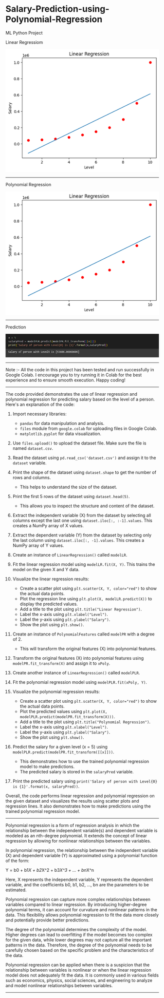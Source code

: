 # Salary-Prediction-using-Polynomial-Regression
ML Python Project

Linear Regressiom

![](https://github.com/developer-venish/Salary-Prediction-using-Polynomial-Regression/blob/main/graph1.png)

---------------------------------------------------------------------------------------

Polynomial Regression

![](https://github.com/developer-venish/Salary-Prediction-using-Polynomial-Regression/blob/main/graph1.png)

---------------------------------------------------------------------------------------

Prediction

![](https://github.com/developer-venish/Salary-Prediction-using-Polynomial-Regression/blob/main/prediction.png)

---------------------------------------------------------------------------------------

Note :- All the code in this project has been tested and run successfully in Google Colab. I encourage you to try running it in Colab for the best experience and to ensure smooth execution. Happy coding!

---------------------------------------------------------------------------------------

The code provided demonstrates the use of linear regression and polynomial regression for predicting salary based on the level of a person. Here's an explanation of the code:

1. Import necessary libraries:
   - `pandas` for data manipulation and analysis.
   - `files` module from `google.colab` for uploading files in Google Colab.
   - `matplotlib.pyplot` for data visualization.

2. Use `files.upload()` to upload the dataset file. Make sure the file is named `dataset.csv`.

3. Read the dataset using `pd.read_csv('dataset.csv')` and assign it to the `dataset` variable.

4. Print the shape of the dataset using `dataset.shape` to get the number of rows and columns.
   - This helps to understand the size of the dataset.

5. Print the first 5 rows of the dataset using `dataset.head(5)`.
   - This allows you to inspect the structure and content of the dataset.

6. Extract the independent variable (X) from the dataset by selecting all columns except the last one using `dataset.iloc[:, :-1].values`. This creates a NumPy array of X values.

7. Extract the dependent variable (Y) from the dataset by selecting only the last column using `dataset.iloc[:, -1].values`. This creates a NumPy array of Y values.

8. Create an instance of `LinearRegression()` called `modelLR`.

9. Fit the linear regression model using `modelLR.fit(X, Y)`. This trains the model on the given X and Y data.

10. Visualize the linear regression results:
    - Create a scatter plot using `plt.scatter(X, Y, color="red")` to show the actual data points.
    - Plot the regression line using `plt.plot(X, modelLR.predict(X))` to display the predicted values.
    - Add a title to the plot using `plt.title("Linear Regression")`.
    - Label the x-axis using `plt.xlabel("Level")`.
    - Label the y-axis using `plt.ylabel("Salary")`.
    - Show the plot using `plt.show()`.

11. Create an instance of `PolynomialFeatures` called `modelPR` with a degree of 2.
    - This will transform the original features (X) into polynomial features.

12. Transform the original features (X) into polynomial features using `modelPR.fit_transform(X)` and assign it to `xPoly`.

13. Create another instance of `LinearRegression()` called `modelPLR`.

14. Fit the polynomial regression model using `modelPLR.fit(xPoly, Y)`.

15. Visualize the polynomial regression results:
    - Create a scatter plot using `plt.scatter(X, Y, color="red")` to show the actual data points.
    - Plot the predicted values using `plt.plot(X, modelPLR.predict(modelPR.fit_transform(X)))`.
    - Add a title to the plot using `plt.title("Polynomial Regression")`.
    - Label the x-axis using `plt.xlabel("Level")`.
    - Label the y-axis using `plt.ylabel("Salary")`.
    - Show the plot using `plt.show()`.

16. Predict the salary for a given level (x = 5) using `modelPLR.predict(modelPR.fit_transform([[x]]))`.
    - This demonstrates how to use the trained polynomial regression model to make predictions.
    - The predicted salary is stored in the `salaryPred` variable.

17. Print the predicted salary using `print('Salary of person with Level{0} is {1}'.format(x, salaryPred))`.

Overall, the code performs linear regression and polynomial regression on the given dataset and visualizes the results using scatter plots and regression lines. It also demonstrates how to make predictions using the trained polynomial regression model.

---------------------------------------------------------------------------------------

Polynomial regression is a form of regression analysis in which the relationship between the independent variable(s) and dependent variable is modeled as an nth-degree polynomial. It extends the concept of linear regression by allowing for nonlinear relationships between the variables.

In polynomial regression, the relationship between the independent variable (X) and dependent variable (Y) is approximated using a polynomial function of the form:

Y = b0 + b1*X + b2*X^2 + b3*X^3 + ... + bn*X^n

Here, X represents the independent variable, Y represents the dependent variable, and the coefficients b0, b1, b2, ..., bn are the parameters to be estimated.

Polynomial regression can capture more complex relationships between variables compared to linear regression. By introducing higher-degree polynomial terms, it can account for curvature and nonlinear patterns in the data. This flexibility allows polynomial regression to fit the data more closely and potentially provide better predictions.

The degree of the polynomial determines the complexity of the model. Higher degrees can lead to overfitting if the model becomes too complex for the given data, while lower degrees may not capture all the important patterns in the data. Therefore, the degree of the polynomial needs to be carefully chosen based on the specific problem and the characteristics of the data.

Polynomial regression can be applied when there is a suspicion that the relationship between variables is nonlinear or when the linear regression model does not adequately fit the data. It is commonly used in various fields such as economics, physics, social sciences, and engineering to analyze and model nonlinear relationships between variables.

---------------------------------------------------------------------------------------
